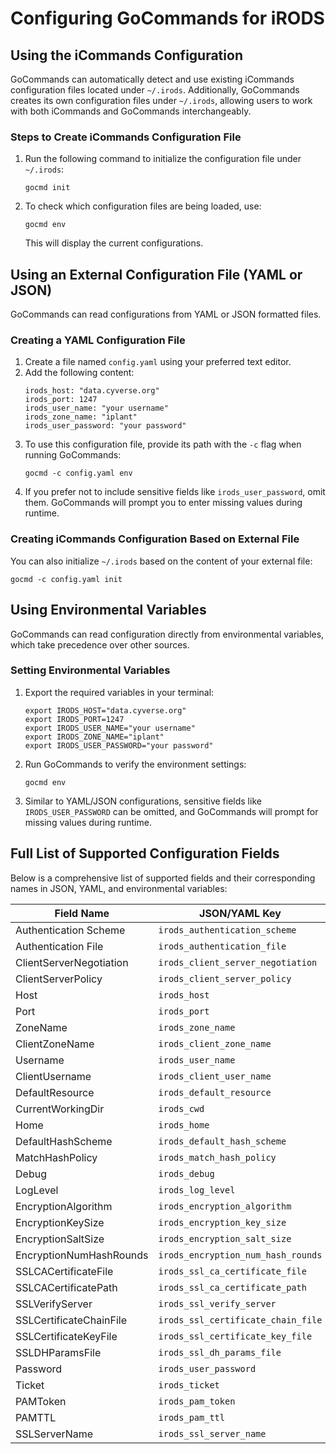 # Configuring GoCommands for iRODS

## Using the iCommands Configuration

GoCommands can automatically detect and use existing iCommands configuration files located under `~/.irods`. Additionally, GoCommands creates its own configuration files under `~/.irods`, allowing users to work with both iCommands and GoCommands interchangeably.


### Steps to Create iCommands Configuration File
1. Run the following command to initialize the configuration file under `~/.irods`:
   ```
   gocmd init
   ```
2. To check which configuration files are being loaded, use:
   ```
   gocmd env
   ```
   This will display the current configurations.


## Using an External Configuration File (YAML or JSON)

GoCommands can read configurations from YAML or JSON formatted files.


### Creating a YAML Configuration File
1. Create a file named `config.yaml` using your preferred text editor.
2. Add the following content:
   ```
   irods_host: "data.cyverse.org"
   irods_port: 1247
   irods_user_name: "your username"
   irods_zone_name: "iplant"
   irods_user_password: "your password"
   ```
3. To use this configuration file, provide its path with the `-c` flag when running GoCommands:
   ```
   gocmd -c config.yaml env
   ```
4. If you prefer not to include sensitive fields like `irods_user_password`, omit them. GoCommands will prompt you to enter missing values during runtime.


### Creating iCommands Configuration Based on External File
You can also initialize `~/.irods` based on the content of your external file:
```
gocmd -c config.yaml init
```

## Using Environmental Variables

GoCommands can read configuration directly from environmental variables, which take precedence over other sources.

### Setting Environmental Variables
1. Export the required variables in your terminal:
   ```
   export IRODS_HOST="data.cyverse.org"
   export IRODS_PORT=1247
   export IRODS_USER_NAME="your username"
   export IRODS_ZONE_NAME="iplant"
   export IRODS_USER_PASSWORD="your password"
   ```
2. Run GoCommands to verify the environment settings:
   ```
   gocmd env
   ```
3. Similar to YAML/JSON configurations, sensitive fields like `IRODS_USER_PASSWORD` can be omitted, and GoCommands will prompt for missing values during runtime.


## Full List of Supported Configuration Fields

Below is a comprehensive list of supported fields and their corresponding names in JSON, YAML, and environmental variables:

| Field Name                     | JSON/YAML Key                     | Environmental Variable              | Default Value                    |
|--------------------------------|------------------------------------|-------------------------------------|---------------------------------|
| Authentication Scheme           | `irods_authentication_scheme`     | `IRODS_AUTHENTICATION_SCHEME`       | native                           |
| Authentication File             | `irods_authentication_file`       | `IRODS_AUTHENTICATION_FILE`         | ~/irods/.irodsA                 |
| ClientServerNegotiation        | `irods_client_server_negotiation` | `IRODS_CLIENT_SERVER_NEGOTIATION`   | off                              |
| ClientServerPolicy             | `irods_client_server_policy`       | `IRODS_CLIENT_SERVER_POLICY`        | CS_NEG_REFUSE                    |
| Host                           | `irods_host`                      | `IRODS_HOST`                        |                                 |
| Port                           | `irods_port`                      | `IRODS_PORT`                        | 1247                            |
| ZoneName                       | `irods_zone_name`                 | `IRODS_ZONE_NAME`                   |                                 |
| ClientZoneName                 | `irods_client_zone_name`          | `IRODS_CLIENT_ZONE_NAME`            |                                 |
| Username                       | `irods_user_name`                 | `IRODS_USER_NAME`                   |                                 |
| ClientUsername                 | `irods_client_user_name`          | `IRODS_CLIENT_USER_NAME`            |                                 |
| DefaultResource                | `irods_default_resource`          | `IRODS_DEFAULT_RESOURCE`            |                                 |
| CurrentWorkingDir              | `irods_cwd`                       | `IRODS_CWD`                         |                                 |
| Home                           | `irods_home`                      | `IRODS_HOME`                        |                                 |
| DefaultHashScheme              | `irods_default_hash_scheme`       | `IRODS_DEFAULT_HASH_SCHEME`         | SHA256                           |
| MatchHashPolicy                | `irods_match_hash_policy`         | `IRODS_MATCH_HASH_POLICY`           |                                 |
| Debug                          | `irods_debug`                     | `IRODS_DEBUG`                       |                                 |
| LogLevel                       | `irods_log_level`                 | `IRODS_LOG_LEVEL`                   | 0                               |
| EncryptionAlgorithm            | `irods_encryption_algorithm`      | `IRODS_ENCRYPTION_ALGORITHM`        | AES-256-CBC                      |
| EncryptionKeySize              | `irods_encryption_key_size`       | `IRODS_ENCRYPTION_KEY_SIZE`         | 32                              |
| EncryptionSaltSize             | `irods_encryption_salt_size`      | `IRODS_ENCRYPTION_SALT_SIZE`        | 8                               |
| EncryptionNumHashRounds        | `irods_encryption_num_hash_rounds`| `IRODS_ENCRYPTION_NUM_HASH_ROUNDS`  | 16                              |
| SSLCACertificateFile           | `irods_ssl_ca_certificate_file`   | `IRODS_SSL_CA_CERTIFICATE_FILE`     |                                 |
| SSLCACertificatePath           | `irods_ssl_ca_certificate_path`   | `IRODS_SSL_CA_CERTIFICATE_PATH`     |                                 |
| SSLVerifyServer                | `irods_ssl_verify_server`         | `IRODS_SSL_VERIFY_SERVER`           | hostname                         |
| SSLCertificateChainFile        | `irods_ssl_certificate_chain_file`| `IRODS_SSL_CERTIFICATE_CHAIN_FILE`  |                                 |
| SSLCertificateKeyFile          | `irods_ssl_certificate_key_file`  | `IRODS_SSL_CERTIFICATE_KEY_FILE`    |                                 |
| SSLDHParamsFile                | `irods_ssl_dh_params_file`        | `IRODS_SSL_DH_PARAMS_FILE`          |                                 |
| Password                       | `irods_user_password`             | `IRODS_USER_PASSWORD`               |                                 |
| Ticket                         | `irods_ticket`                    | `IRODS_TICKET`                      |                                 |
| PAMToken                       | `irods_pam_token`                 | `IRODS_PAM_TOKEN`                   |                                 |
| PAMTTL                         | `irods_pam_ttl`                   | `IRODS_PAM_TTL`                     |                                 |
| SSLServerName                  | `irods_ssl_server_name`           | `IRODS_SSL_SERVER_NAME`             |                                 |
